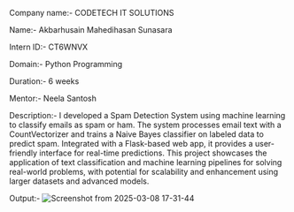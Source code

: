 Company name:- CODETECH IT SOLUTIONS

Name:- Akbarhusain Mahedihasan Sunasara

Intern ID:- CT6WNVX

Domain:- Python Programming

Duration:- 6 weeks

Mentor:- Neela Santosh

Description:-  I developed a Spam Detection System using machine learning to classify emails as spam or ham. The system processes email text with a CountVectorizer and trains a Naive Bayes classifier on labeled data to predict spam. Integrated with a Flask-based web app, it provides a user-friendly interface for real-time predictions. This project showcases the application of text classification and machine learning pipelines for solving real-world problems, with potential for scalability and enhancement using larger datasets and advanced models.


Output:-
![Screenshot from 2025-03-08 17-31-44](https://github.com/user-attachments/assets/11198890-d319-4462-8e6d-f7910e3d7dac)


